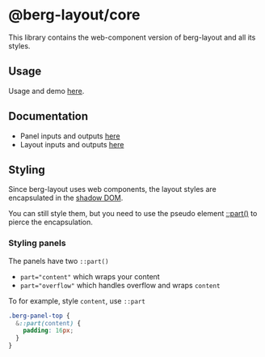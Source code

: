 # @berg-layout/core

This library contains the web-component version of berg-layout and all its styles.

## Usage

Usage and demo [here](https://berg-layout.web.app/core).

## Documentation

- Panel inputs and outputs [here](https://github.com/blidblid/berg-layout/blob/main/libs/core/src/lib/components/panel/panel-model.ts)
- Layout inputs and outputs [here](https://github.com/blidblid/berg-layout/blob/main/libs/core/src/lib/components/layout/layout-model.ts)

## Styling

Since berg-layout uses web components, the layout styles are encapsulated in the [shadow DOM](https://developer.mozilla.org/en-US/docs/Web/API/Web_components/Using_shadow_DOM).

You can still style them, but you need to use the pseudo element [::part()](https://developer.mozilla.org/en-US/docs/Web/CSS/::part) to pierce the encapsulation.

### Styling panels

The panels have two `::part()`

- `part="content"` which wraps your content
- `part="overflow"` which handles overflow and wraps `content`

To for example, style `content`, use `::part`

```css
.berg-panel-top {
  &::part(content) {
    padding: 16px;
  }
}
```
